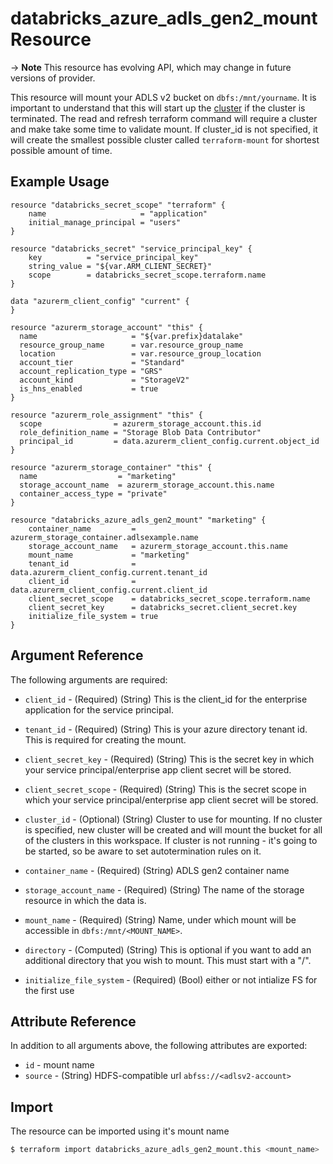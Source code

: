 # databricks_azure_adls_gen2_mount Resource

-> **Note** This resource has evolving API, which may change in future versions of provider.

This resource will mount your ADLS v2 bucket on `dbfs:/mnt/yourname`. It is important to understand that this will start up the [cluster](cluster.md) if the cluster is terminated. The read and refresh terraform command will require a cluster and make take some time to validate mount. If cluster_id is not specified, it will create the smallest possible cluster called `terraform-mount` for shortest possible amount of time. 

## Example Usage

```hcl
resource "databricks_secret_scope" "terraform" {
    name                     = "application"
    initial_manage_principal = "users"
}

resource "databricks_secret" "service_principal_key" {
    key          = "service_principal_key"
    string_value = "${var.ARM_CLIENT_SECRET}"
    scope        = databricks_secret_scope.terraform.name
}

data "azurerm_client_config" "current" {
}

resource "azurerm_storage_account" "this" {
  name                     = "${var.prefix}datalake"
  resource_group_name      = var.resource_group_name
  location                 = var.resource_group_location
  account_tier             = "Standard"
  account_replication_type = "GRS"
  account_kind             = "StorageV2"
  is_hns_enabled           = true
}

resource "azurerm_role_assignment" "this" {
  scope                = azurerm_storage_account.this.id
  role_definition_name = "Storage Blob Data Contributor"
  principal_id         = data.azurerm_client_config.current.object_id
}

resource "azurerm_storage_container" "this" {
  name                  = "marketing"
  storage_account_name  = azurerm_storage_account.this.name
  container_access_type = "private"
}

resource "databricks_azure_adls_gen2_mount" "marketing" {
    container_name         = azurerm_storage_container.adlsexample.name
    storage_account_name   = azurerm_storage_account.this.name
    mount_name             = "marketing"
    tenant_id              = data.azurerm_client_config.current.tenant_id
    client_id              = data.azurerm_client_config.current.client_id
    client_secret_scope    = databricks_secret_scope.terraform.name
    client_secret_key      = databricks_secret.client_secret.key
    initialize_file_system = true
}
```

## Argument Reference

The following arguments are required:

* `client_id` - (Required) (String) This is the client_id for the enterprise application for the service principal. 
* `tenant_id` - (Required) (String) This is your azure directory tenant id. This is required for creating the mount.
* `client_secret_key` - (Required) (String) This is the secret key in which your service principal/enterprise app client secret will be stored.
* `client_secret_scope` - (Required) (String) This is the secret scope in which your service principal/enterprise app client secret will be stored.

* `cluster_id` - (Optional) (String) Cluster to use for mounting. If no cluster is specified, new cluster will be created and will mount the bucket for all of the clusters in this workspace. If cluster is not running - it's going to be started, so be aware to set autotermination rules on it.

* `container_name` - (Required) (String) ADLS gen2 container name
* `storage_account_name` - (Required) (String) The name of the storage resource in which the data is.
* `mount_name` - (Required) (String) Name, under which mount will be accessible in `dbfs:/mnt/<MOUNT_NAME>`.
* `directory` - (Computed) (String) This is optional if you want to add an additional directory that you wish to mount. This must start with a "/".
* `initialize_file_system` - (Required) (Bool) either or not intialize FS for the first use

## Attribute Reference

In addition to all arguments above, the following attributes are exported:

* `id` - mount name
* `source` - (String) HDFS-compatible url `abfss://<adlsv2-account>` 


## Import

The resource can be imported using it's mount name

```bash
$ terraform import databricks_azure_adls_gen2_mount.this <mount_name>
```
